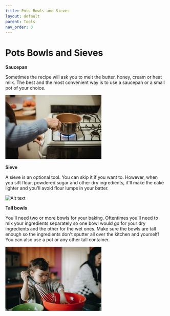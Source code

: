 ```yaml
---
title: Pots Bowls and Sieves
layout: default
parent: Tools
nav_order: 3
---
```



<h1>Pots Bowls and Sieves</h1>

**Saucepan**

Sometimes the recipe will ask you to melt the butter, honey, cream or heat milk. The best and the most convenient way is to use a saucepan or a small pot of your choice.


![Alt text](<small size_saucepan_pexels-1.jpg>)


**Sieve**

A sieve is an optional tool. You can skip it if you want to. However, when you sift flour, powdered sugar and other dry ingredients, it'll make the cake lighter and you'll avoid flour lumps in your batter.


![Alt text](<sifting flour — kopia.jpg>)


**Tall bowls**


You'll need two or more bowls for your baking. Oftentimes you'll need to mix your ingredients separately so one bowl would go for your dry ingredients and the other for the wet ones. Make sure the bowls are tall enough so the ingredients don't sputter all over the kitchen and yourself! You can also use a pot or any other tall container.


![Alt text](<small size_a_kid_mixing_in_the_bowl.jpg>)
